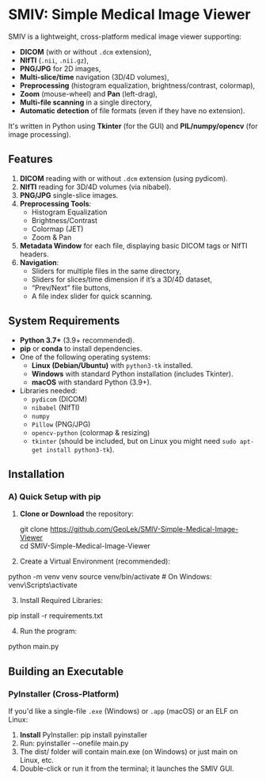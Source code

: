 # SMIV: Simple Medical Image Viewer

SMIV is a lightweight, cross-platform medical image viewer supporting:
- **DICOM** (with or without `.dcm` extension),
- **NIfTI** (`.nii`, `.nii.gz`),
- **PNG/JPG** for 2D images,
- **Multi-slice/time** navigation (3D/4D volumes),
- **Preprocessing** (histogram equalization, brightness/contrast, colormap),
- **Zoom** (mouse-wheel) and **Pan** (left-drag),
- **Multi-file scanning** in a single directory,
- **Automatic detection** of file formats (even if they have no extension).

It's written in Python using **Tkinter** (for the GUI) and **PIL/numpy/opencv** (for image processing).


## Features

1. **DICOM** reading with or without `.dcm` extension (using pydicom).
2. **NIfTI** reading for 3D/4D volumes (via nibabel).
3. **PNG/JPG** single-slice images.
4. **Preprocessing Tools**:
   - Histogram Equalization
   - Brightness/Contrast
   - Colormap (JET)
   - Zoom & Pan  
5. **Metadata Window** for each file, displaying basic DICOM tags or NIfTI headers.
6. **Navigation**:
   - Sliders for multiple files in the same directory,
   - Sliders for slices/time dimension if it’s a 3D/4D dataset,
   - “Prev/Next” file buttons,
   - A file index slider for quick scanning.


## System Requirements

- **Python 3.7+** (3.9+ recommended).
- **pip** or **conda** to install dependencies.
- One of the following operating systems:
  - **Linux (Debian/Ubuntu)** with `python3-tk` installed.
  - **Windows** with standard Python installation (includes Tkinter).
  - **macOS** with standard Python (3.9+).
- Libraries needed:
  - `pydicom` (DICOM)
  - `nibabel` (NIfTI)
  - `numpy`
  - `Pillow` (PNG/JPG)
  - `opencv-python` (colormap & resizing)
  - `tkinter` (should be included, but on Linux you might need `sudo apt-get install python3-tk`).

## Installation

### A) Quick Setup with pip

1. **Clone or Download** the repository:
   
   git clone https://github.com/GeoLek/SMIV-Simple-Medical-Image-Viewer  
   cd SMIV-Simple-Medical-Image-Viewer

2. Create a Virtual Environment (recommended):
   
python -m venv venv
source venv/bin/activate   # On Windows: venv\Scripts\activate

3. Install Required Libraries:
   
pip install -r requirements.txt

4. Run the program:
   
python main.py

## Building an Executable

### PyInstaller (Cross-Platform)

If you'd like a single-file `.exe` (Windows) or `.app` (macOS) or an ELF on Linux:

1. **Install** PyInstaller:
   pip install pyinstaller
2. Run:
pyinstaller --onefile main.py
4. The dist/ folder will contain main.exe (on Windows) or just main on Linux, etc.
5. Double-click or run it from the terminal; it launches the SMIV GUI.

   
